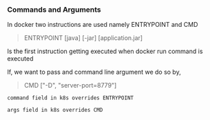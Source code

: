 
### Commands and Arguments

In docker two instructions are used namely ENTRYPOINT and CMD

> ENTRYPOINT [java] [-jar] [application.jar]

Is the first instruction getting executed when docker run command is executed

If, we want to pass and command line argument we do so by,

> CMD ["-D", "server-port=8779"]


`command field in k8s overrides ENTRYPOINT`

`args field in k8s overrides CMD`



